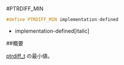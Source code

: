 #PTRDIFF_MIN
```cpp
#define PTRDIFF_MIN implementation-defined
```
* implementation-defined[italic]

##概要


[ptrdiff_t](/reference/cstddef/ptrdiff_t.md) の最小値。
